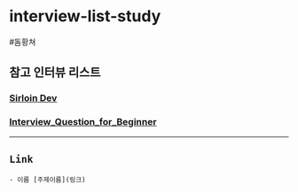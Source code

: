 # interview-list-study

#돔황쳐

## **참고 인터뷰 리스트**

### [Sirloin Dev](https://github.com/sirloin-dev/meatplatform/blob/master/job-description/interview-questions.adoc)
### [Interview_Question_for_Beginner](https://github.com/JaeYeopHan/Interview_Question_for_Beginner)

***

## `Link`

```
- 이름 [주제이름](링크)
```
